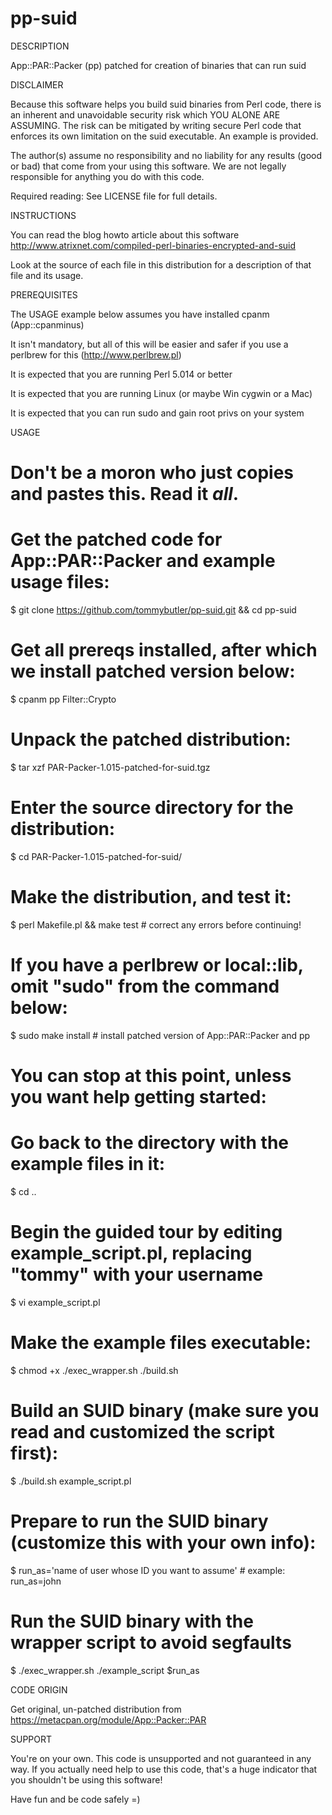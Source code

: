 pp-suid
=======

DESCRIPTION

   App::PAR::Packer (pp) patched for creation of binaries that can run suid

DISCLAIMER

   Because this software helps you build suid binaries from Perl code, there
   is an inherent and unavoidable security risk which YOU ALONE ARE ASSUMING.
   The risk can be mitigated by writing secure Perl code that enforces its
   own limitation on the suid executable.  An example is provided.

   The author(s) assume no responsibility and no liability for any results
   (good or bad) that come from your using this software.  We are not legally
   responsible for anything you do with this code.

   Required reading: See LICENSE file for full details.

INSTRUCTIONS

   You can read the blog howto article about this software
   http://www.atrixnet.com/compiled-perl-binaries-encrypted-and-suid

   Look at the source of each file in this distribution for a description of
   that file and its usage.

PREREQUISITES

   The USAGE example below assumes you have installed cpanm (App::cpanminus)

   It isn't mandatory, but all of this will be easier and safer if you use
   a perlbrew for this (http://www.perlbrew.pl)

   It is expected that you are running Perl 5.014 or better

   It is expected that you are running Linux (or maybe Win cygwin or a Mac)

   It is expected that you can run sudo and gain root privs on your system

USAGE

   # Don't be a moron who just copies and pastes this.  Read it _all_.

   # Get the patched code for App::PAR::Packer and example usage files:
   
   $ git clone https://github.com/tommybutler/pp-suid.git && cd pp-suid

   # Get all prereqs installed, after which we install patched version below:
   
   $ cpanm pp Filter::Crypto

   # Unpack the patched distribution:
   
   $ tar xzf PAR-Packer-1.015-patched-for-suid.tgz

   # Enter the source directory for the distribution:
   
   $ cd PAR-Packer-1.015-patched-for-suid/

   # Make the distribution, and test it:
   
   $ perl Makefile.pl && make test # correct any errors before continuing!

   # If you have a perlbrew or local::lib, omit "sudo" from the command below:
   
   $ sudo make install # install patched version of App::PAR::Packer and pp

   # You can stop at this point, unless you want help getting started:

   # Go back to the directory with the example files in it:
   
   $ cd ..
   
   # Begin the guided tour by editing example_script.pl, replacing "tommy" with your username
   
   $ vi example_script.pl

   # Make the example files executable:
   
   $ chmod +x ./exec_wrapper.sh ./build.sh

   # Build an SUID binary (make sure you read and customized the script first):
   
   $ ./build.sh example_script.pl

   # Prepare to run the SUID binary (customize this with your own info):
   
   $ run_as='name of user whose ID you want to assume' # example: run_as=john

   # Run the SUID binary with the wrapper script to avoid segfaults
   
   $ ./exec_wrapper.sh ./example_script $run_as

CODE ORIGIN

   Get original, un-patched distribution from
   https://metacpan.org/module/App::Packer::PAR

SUPPORT

   You're on your own.  This code is unsupported and not guaranteed in any way.
   If you actually need help to use this code, that's a huge indicator that you
   shouldn't be using this software!
   
   Have fun and be code safely =)
